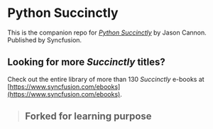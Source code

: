 # Python Succinctly
This is the companion repo for [*Python Succinctly*](https://www.syncfusion.com/ebooks/python) by Jason Cannon. Published by Syncfusion.



## Looking for more _Succinctly_ titles?

Check out the entire library of more than 130 _Succinctly_ e-books at [https://www.syncfusion.com/ebooks](https://www.syncfusion.com/ebooks).


>## Forked for learning purpose
